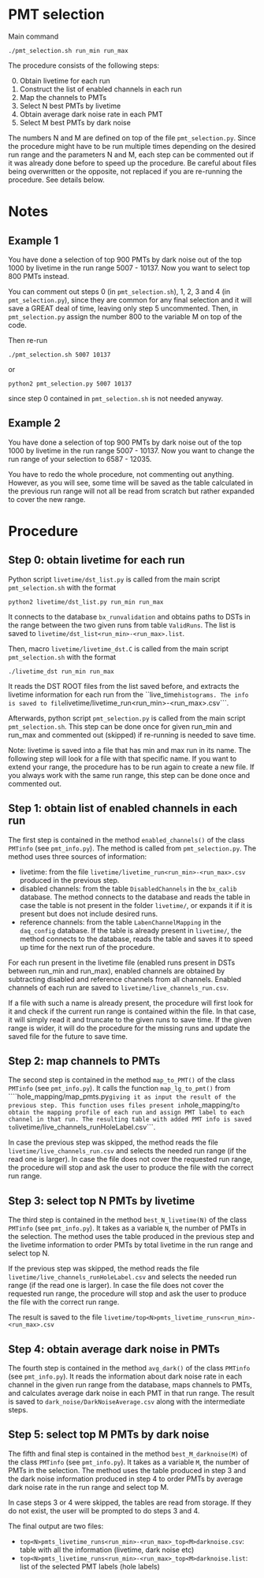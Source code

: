 # PMT selection

Main command

```console
./pmt_selection.sh run_min run_max
```

The procedure consists of the following steps:

0. Obtain livetime for each run
1. Construct the list of enabled channels in each run
2. Map the channels to PMTs
3. Select N best PMTs by livetime
4. Obtain average dark noise rate in each PMT
5. Select M best PMTs by dark noise

The numbers N and M are defined on top of the file ```pmt_selection.py```.
Since the procedure might have to be run multiple times depending on the desired run range and the parameters N and M, each step can be commented out if it was already done before to speed up the procedure. Be careful about files being overwritten or the opposite, not replaced if you are re-running the procedure. See details below.

# Notes

## Example 1

You have done a selection of top 900 PMTs by dark noise out of the top 1000 by livetime in the run range 5007 - 10137.
Now you want to select top 800 PMTs instead.

You can comment out steps 0 (in ```pmt_selection.sh```), 1, 2, 3 and 4 (in ```pmt_selection.py```), since they are common for any final selection and it will save a GREAT deal of time, leaving only step 5 uncommented. Then, in ```pmt_selection.py``` assign the number 800 to the variable M on top of the code.

Then re-run

```console
./pmt_selection.sh 5007 10137
```

or

```console
python2 pmt_selection.py 5007 10137
```

since step 0 contained in ```pmt_selection.sh``` is not needed anyway.

## Example 2

You have done a selection of top 900 PMTs by dark noise out of the top 1000 by livetime in the run range 5007 - 10137.
Now you want to change the run range of your selection to 6587 - 12035.

You have to redo the whole procedure, not commenting out anything. However, as you will see, some time will be saved as the table calculated in the previous run range will not all be read from scratch but rather expanded to cover the new range. 


# Procedure

## Step 0: obtain livetime for each run

Python script ```livetime/dst_list.py``` is called from the main script ```pmt_selection.sh``` with the format

```console
python2 livetime/dst_list.py run_min run_max
```

It connects to the database ```bx_runvalidation``` and obtains paths to DSTs in the range between the two given runs from table ```ValidRuns```. The list is saved to ```livetime/dst_list<run_min>-<run_max>.list```.

Then, macro ```livetime/livetime_dst.C``` is called from the main script ```pmt_selection.sh``` with the format


```console
./livetime_dst run_min run_max
```

It reads the DST ROOT files from the list saved before, and extracts the livetime information for each run from the ``live_time``` histograms. The info is saved to file ```livetime/livetime_run<run_min>-<run_max>.csv```.

Afterwards, python script ```pmt_selection.py``` is called from the main script ```pmt_selection.sh```.
This step can be done once for given run_min and run_max and commented out (skipped) if re-running is needed to save time.

Note: livetime is saved into a file that has min and max run in its name. The following step will look for a file with that specific name. If you want to extend your range, the procedure has to be run again to create a new file. If you always work with the same run range, this step can be done once and commented out.

## Step 1: obtain list of enabled channels in each run

The first step is contained in the method ```enabled_channels()``` of the class ```PMTinfo``` (see ```pmt_info.py```). The method is called from ```pmt_selection.py```. The method uses three sources of information:

- livetime: from the file ```livetime/livetime_run<run_min>-<run_max>.csv``` produced in the previous step.
- disabled channels: from the table ```DisabledChannels``` in the ```bx_calib``` database. The method connects to the database and reads the table in case the table is not present in the folder ```livetime/```, or expands it if it is present but does not include desired runs.
- reference channels: from the table ```LabenChannelMapping``` in the ```daq_config``` database. If the table is already present in ```livetime/```, the method connects to the database, reads the table and saves it to speed up time for the next run of the procedure.


For each run present in the livetime file (enabled runs present in DSTs between run_min and run_max), enabled channels are obtained by subtracting disabled and reference channels from all channels. Enabled channels of each run are saved to ```livetime/live_channels_run.csv```.

If a file with such a name is already present, the procedure will first look for it and check if the current run range is contained within the file. In that case, it will simply read it and truncate to the given runs to save time. If the given range is wider, it will do the procedure for the missing runs and update the saved file for the future to save time.


## Step 2: map channels to PMTs

The second step is contained in the method ```map_to_PMT()``` of the class ```PMTinfo``` (see ```pmt_info.py```). It calls the function ```map_lg_to_pmt()``` from ````hole_mapping/map_pmts.py``` giving it as input the result of the previous step. This function uses files present in ```hole_mapping/``` to obtain the mapping profile of each run and assign PMT label to each channel in that run. The resulting table with added PMT info is saved to ```livetime/live_channels_runHoleLabel.csv```.

In case the previous step was skipped, the method reads the file ```livetime/live_channels_run.csv``` and selects the needed run range (if the read one is larger). In case the file does not cover the requested run range, the procedure will stop and ask the user to produce the file with the correct run range.


## Step 3: select top N PMTs by livetime

The third step is contained in the method ```best_N_livetime(N)``` of the class ```PMTinfo``` (see ```pmt_info.py```). It takes as a variable ```N```, the number of PMTs in the selection. The method uses the table produced in the previous step and the livetime information to order PMTs by total livetime in the run range and select top N.

If the previous step was skipped, the method reads the file ```livetime/live_channels_runHoleLabel.csv``` and selects the needed run range (if the read one is larger). In case the file does not cover the requested run range, the procedure will stop and ask the user to produce the file with the correct run range.

The result is saved to the file ```livetime/top<N>pmts_livetime_runs<run_min>-<run_max>.csv```


## Step 4: obtain average dark noise in PMTs

The fourth step is contained in the method ```avg_dark()``` of the class ```PMTinfo``` (see ```pmt_info.py```). It reads the information about dark noise rate in each channel in the given run range from the database, maps channels to PMTs, and calculates average dark noise in each PMT in that run range.
The result is saved to ```dark_noise/DarkNoiseAverage.csv``` along with the intermediate steps.


## Step 5: select top M PMTs by dark noise

The fifth and final step is contained in the method ```best_M_darknoise(M)``` of the class ```PMTinfo``` (see ```pmt_info.py```). It takes as a variable ```M```, the number of PMTs in the selection. The method uses the table produced in step 3 and the dark noise information produced in step 4 to order PMTs by average dark noise rate in the run range and select top M.

In case steps 3 or 4 were skipped, the tables are read from storage. If they do not exist, the user will be prompted to do steps 3 and 4.

The final output are two files:

- ```top<N>pmts_livetime_runs<run_min>-<run_max>_top<M>darknoise.csv```: table with all the information (livetime, dark noise etc)
- ```top<N>pmts_livetime_runs<run_min>-<run_max>_top<M>darknoise.list```: list of the selected PMT labels (hole labels) 

